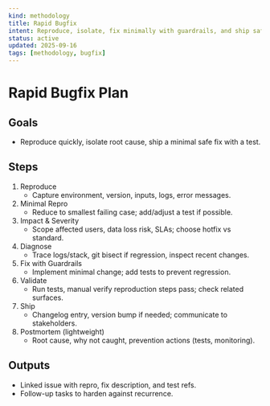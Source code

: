 ```yaml
---
kind: methodology
title: Rapid Bugfix
intent: Reproduce, isolate, fix minimally with guardrails, and ship safely
status: active
updated: 2025-09-16
tags: [methodology, bugfix]
---
```


# Rapid Bugfix Plan

## Goals
- Reproduce quickly, isolate root cause, ship a minimal safe fix with a test.

## Steps
1. Reproduce
   - Capture environment, version, inputs, logs, error messages.
2. Minimal Repro
   - Reduce to smallest failing case; add/adjust a test if possible.
3. Impact & Severity
   - Scope affected users, data loss risk, SLAs; choose hotfix vs standard.
4. Diagnose
   - Trace logs/stack, git bisect if regression, inspect recent changes.
5. Fix with Guardrails
   - Implement minimal change; add tests to prevent regression.
6. Validate
   - Run tests, manual verify reproduction steps pass; check related surfaces.
7. Ship
   - Changelog entry, version bump if needed; communicate to stakeholders.
8. Postmortem (lightweight)
   - Root cause, why not caught, prevention actions (tests, monitoring).

## Outputs
- Linked issue with repro, fix description, and test refs.
- Follow-up tasks to harden against recurrence.
